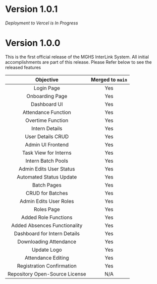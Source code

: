 # Version 1.0.1
*Deployment to Vercel is In Progress*

# Version 1.0.0
This is the first official release of the MGHS InterLink System.
All initial accomplishments are part of this release. Please Refer below to see the released features

| Objective                      | Merged to `main` |
| :----------------------------: | :--------------: |
| Login Page                     | Yes              |
| Onboarding Page                | Yes              |
| Dashboard UI                   | Yes              |
| Attendance Function            | Yes              |
| Overtime Function              | Yes              |
| Intern Details                 | Yes              |
| User Details CRUD              | Yes              |
| Admin UI Frontend              | Yes              |
| Task View for Interns          | Yes              |
| Intern Batch Pools             | Yes              |
| Admin Edits User Status        | Yes              |
| Automated Status Update        | Yes              |
| Batch Pages                    | Yes              |
| CRUD for Batches               | Yes              |
| Admin Edits User Roles         | Yes              |
| Roles Page                     | Yes              |
| Added Role Functions           | Yes              |
| Added Absences Functionality   | Yes              |
| Dashboard for Intern Details   | Yes              |
| Downloading Attendance         | Yes              |
| Update Logo                    | Yes              |
| Attendance Editing             | Yes              |
| Registration Confirmation      | Yes              |
| Repository Open-Source License | N/A              | 